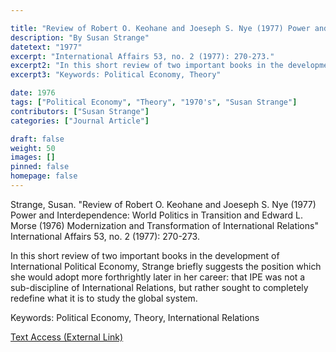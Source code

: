 ```yaml
---

title: "Review of Robert O. Keohane and Joeseph S. Nye (1977) Power and Interdependence: World Politics in Transition and Edward L. Morse (1976) Modernization and Transformation of International Relations"
description: "By Susan Strange"
datetext: "1977"
excerpt: "International Affairs 53, no. 2 (1977): 270-273."
excerpt2: "In this short review of two important books in the development of International Political Economy, Strange briefly suggests the position which she would adopt more forthrightly later in her career: that IPE was not a sub-discipline of International Relations, but rather sought to completely redefine what it is to study the global system."
excerpt3: "Keywords: Political Economy, Theory"

date: 1976
tags: ["Political Economy", "Theory", "1970's", "Susan Strange"]
contributors: ["Susan Strange"]
categories: ["Journal Article"]

draft: false
weight: 50
images: []
pinned: false
homepage: false
---
```


Strange, Susan. "Review of Robert O. Keohane and Joeseph S. Nye (1977) Power and Interdependence: World Politics in Transition and Edward L. Morse (1976) Modernization and Transformation of International Relations" International Affairs 53, no. 2 (1977): 270-273.

In this short review of two important books in the development of International Political Economy, Strange briefly suggests the position which she would adopt more forthrightly later in her career: that IPE was not a sub-discipline of International Relations, but rather sought to completely redefine what it is to study the global system.

Keywords: Political Economy, Theory, International Relations

[Text Access (External Link)](https://doi.org/10.2307/2617006)
